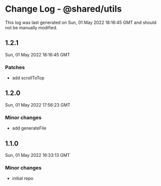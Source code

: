 # Change Log - @shared/utils

This log was last generated on Sun, 01 May 2022 18:16:45 GMT and should not be manually modified.

## 1.2.1
Sun, 01 May 2022 18:16:45 GMT

### Patches

- add scrollToTop

## 1.2.0
Sun, 01 May 2022 17:56:23 GMT

### Minor changes

- add generateFile

## 1.1.0
Sun, 01 May 2022 16:33:13 GMT

### Minor changes

- initial repo

